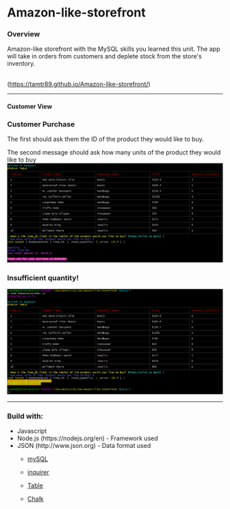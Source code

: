 # Amazon-like-storefront


<h3>Overview</h3> 
Amazon-like storefront with the MySQL skills you learned this unit. The app will take in orders from customers and deplete stock from the store's inventory.

<br>

<br>

(https://tamtr89.github.io/Amazon-like-storefront/)
<hr>


<h4>Customer View</h4>
<h3>Customer Purchase</h3>
<p>The first should ask them the ID of the product they would like to buy.
<p>The second message should ask how many units of the product they would like to buy
<img src="images/customerView.PNG" width="680px">
<h3>Insufficient quantity!</h3>
<img src="images/notenoughstock.PNG" width="680px">
<hr>


  
<h3>Build with:</h3>
<ul>

<li>Javascript
<li>Node.js (https://nodejs.org/en) - Framework used
<li>JSON (http://www.json.org) - Data format used
 
   * [mySQL](https://www.npmjs.com/package/mysql)

   * [inquirer](https://www.npmjs.com/package/inquirer)

   * [Table](https://www.npmjs.com/package/cli-table)


   * [Chalk](https://www.npmjs.com/package/chalk)
   
   
      
